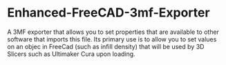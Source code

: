 # Enhanced-FreeCAD-3mf-Exporter
A 3MF exporter that allows you to set properties that are available to other software that imports this file.  Its primary use is to allow you to set values on an objec in FreeCad (such as infill density) that will be used by 3D Slicers such as Ultimaker Cura upon loading.

